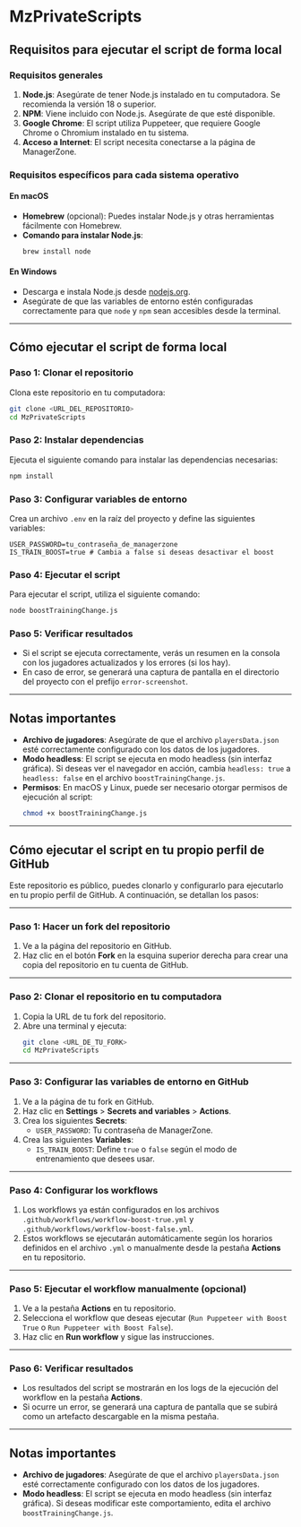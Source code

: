 # MzPrivateScripts

## Requisitos para ejecutar el script de forma local

### Requisitos generales
1. **Node.js**: Asegúrate de tener Node.js instalado en tu computadora. Se recomienda la versión 18 o superior.
2. **NPM**: Viene incluido con Node.js. Asegúrate de que esté disponible.
3. **Google Chrome**: El script utiliza Puppeteer, que requiere Google Chrome o Chromium instalado en tu sistema.
4. **Acceso a Internet**: El script necesita conectarse a la página de ManagerZone.

### Requisitos específicos para cada sistema operativo

#### En macOS
- **Homebrew** (opcional): Puedes instalar Node.js y otras herramientas fácilmente con Homebrew.
- **Comando para instalar Node.js**:  
  ```sh
  brew install node
  ```

#### En Windows
- Descarga e instala Node.js desde [nodejs.org](https://nodejs.org/).
- Asegúrate de que las variables de entorno estén configuradas correctamente para que `node` y `npm` sean accesibles desde la terminal.

---

## Cómo ejecutar el script de forma local

### Paso 1: Clonar el repositorio
Clona este repositorio en tu computadora:
```sh
git clone <URL_DEL_REPOSITORIO>
cd MzPrivateScripts
```

### Paso 2: Instalar dependencias
Ejecuta el siguiente comando para instalar las dependencias necesarias:
```sh
npm install
```

### Paso 3: Configurar variables de entorno
Crea un archivo `.env` en la raíz del proyecto y define las siguientes variables:
```env
USER_PASSWORD=tu_contraseña_de_managerzone
IS_TRAIN_BOOST=true # Cambia a false si deseas desactivar el boost
```

### Paso 4: Ejecutar el script
Para ejecutar el script, utiliza el siguiente comando:
```sh
node boostTrainingChange.js
```

### Paso 5: Verificar resultados
- Si el script se ejecuta correctamente, verás un resumen en la consola con los jugadores actualizados y los errores (si los hay).
- En caso de error, se generará una captura de pantalla en el directorio del proyecto con el prefijo `error-screenshot`.

---

## Notas importantes
- **Archivo de jugadores**: Asegúrate de que el archivo `playersData.json` esté correctamente configurado con los datos de los jugadores.
- **Modo headless**: El script se ejecuta en modo headless (sin interfaz gráfica). Si deseas ver el navegador en acción, cambia `headless: true` a `headless: false` en el archivo `boostTrainingChange.js`.
- **Permisos**: En macOS y Linux, puede ser necesario otorgar permisos de ejecución al script:
  ```sh
  chmod +x boostTrainingChange.js
  ```

---

## Cómo ejecutar el script en tu propio perfil de GitHub

Este repositorio es público, puedes clonarlo y configurarlo para ejecutarlo en tu propio perfil de GitHub. A continuación, se detallan los pasos:

---

### Paso 1: Hacer un fork del repositorio
1. Ve a la página del repositorio en GitHub.
2. Haz clic en el botón **Fork** en la esquina superior derecha para crear una copia del repositorio en tu cuenta de GitHub.

---

### Paso 2: Clonar el repositorio en tu computadora
1. Copia la URL de tu fork del repositorio.
2. Abre una terminal y ejecuta:
   ```sh
   git clone <URL_DE_TU_FORK>
   cd MzPrivateScripts
   ```

---

### Paso 3: Configurar las variables de entorno en GitHub
1. Ve a la página de tu fork en GitHub.
2. Haz clic en **Settings** > **Secrets and variables** > **Actions**.
3. Crea los siguientes **Secrets**:
   - `USER_PASSWORD`: Tu contraseña de ManagerZone.
4. Crea las siguientes **Variables**:
   - `IS_TRAIN_BOOST`: Define `true` o `false` según el modo de entrenamiento que desees usar.

---

### Paso 4: Configurar los workflows
1. Los workflows ya están configurados en los archivos `.github/workflows/workflow-boost-true.yml` y `.github/workflows/workflow-boost-false.yml`.
2. Estos workflows se ejecutarán automáticamente según los horarios definidos en el archivo `.yml` o manualmente desde la pestaña **Actions** en tu repositorio.

---

### Paso 5: Ejecutar el workflow manualmente (opcional)
1. Ve a la pestaña **Actions** en tu repositorio.
2. Selecciona el workflow que deseas ejecutar (`Run Puppeteer with Boost True` o `Run Puppeteer with Boost False`).
3. Haz clic en **Run workflow** y sigue las instrucciones.

---

### Paso 6: Verificar resultados
- Los resultados del script se mostrarán en los logs de la ejecución del workflow en la pestaña **Actions**.
- Si ocurre un error, se generará una captura de pantalla que se subirá como un artefacto descargable en la misma pestaña.

---

## Notas importantes
- **Archivo de jugadores**: Asegúrate de que el archivo `playersData.json` esté correctamente configurado con los datos de los jugadores.
- **Modo headless**: El script se ejecuta en modo headless (sin interfaz gráfica). Si deseas modificar este comportamiento, edita el archivo `boostTrainingChange.js`.